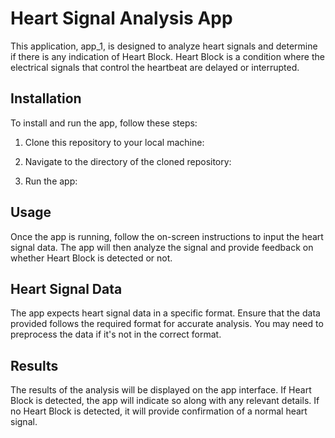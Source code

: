 # Heart Signal Analysis App

This application, app_1, is designed to analyze heart signals and determine if there is any indication of Heart Block. Heart Block is a condition where the electrical signals that control the heartbeat are delayed or interrupted.

## Installation

To install and run the app, follow these steps:

1. Clone this repository to your local machine:

2. Navigate to the directory of the cloned repository:

3. Run the app:


## Usage

Once the app is running, follow the on-screen instructions to input the heart signal data. The app will then analyze the signal and provide feedback on whether Heart Block is detected or not.

## Heart Signal Data

The app expects heart signal data in a specific format. Ensure that the data provided follows the required format for accurate analysis. You may need to preprocess the data if it's not in the correct format.

## Results

The results of the analysis will be displayed on the app interface. If Heart Block is detected, the app will indicate so along with any relevant details. If no Heart Block is detected, it will provide confirmation of a normal heart signal.
